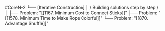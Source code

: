 #CoreN-2
└── [Iterative Construction]
    │   / Building solutions step by step /
    │
    ├── Problem: "[[1167. Minimum Cost to Connect Sticks]]"
    ├── Problem: "[[1578. Minimum Time to Make Rope Colorful]]"
    └── Problem: "[[870. Advantage Shuffle]]"